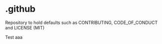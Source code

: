 # .github

Repository to hold defaults such as CONTRIBUTING, CODE_OF_CONDUCT and LICENSE (MIT)

Test aaa
